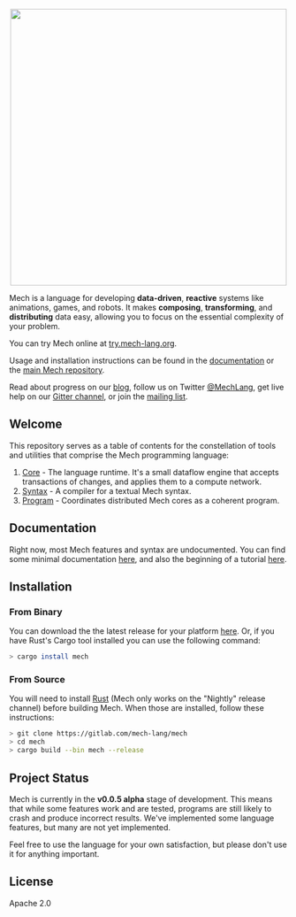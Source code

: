 <p align="center">
  <img width="500px" src="http://mech-lang.org/img/logo.png">
</p>

Mech is a language for developing **data-driven**, **reactive** systems like animations, games, and robots. It makes **composing**, **transforming**, and **distributing** data easy, allowing you to focus on the essential complexity of your problem. 

You can try Mech online at [try.mech-lang.org](http://try.mech-lang.org).

Usage and installation instructions can be found in the [documentation](http://mech-lang.org/page/learn/) or the [main Mech repository](https://github.com/mech-lang/mech).

Read about progress on our [blog](http://mech-lang.org/blog/), follow us on Twitter [@MechLang](https://twitter.com/MechLang), get live help on our [Gitter channel](https://gitter.im/mech-lang/community), or join the [mailing list](https://groups.google.com/forum/#!forum/mechtalk).


## Welcome

This repository serves as a table of contents for the constellation of tools and utilities that comprise the Mech programming language:

1. [Core](https://gitlab.com/mech-lang/core) - The language runtime. It's a small dataflow engine that accepts transactions of changes, and applies them to a compute network.  
2. [Syntax](https://gitlab.com/mech-lang/syntax) - A compiler for a textual Mech syntax.
3. [Program](https://gitlab.com/mech-lang/program) - Coordinates distributed Mech cores as a coherent program.

## Documentation

Right now, most Mech features and syntax are undocumented. You can find some minimal documentation [here](http://docs.mech-lang.org), and also the beginning of a tutorial [here](http://docs.mech-lang.org/#/docs/tutorial.mec).

## Installation

### From Binary

You can download the the latest release for your platform [here](https://github.com/mech-lang/mech/releases). Or, if you have Rust's Cargo tool installed you can use the following command:

```bash
> cargo install mech
```

### From Source

You will need to install [Rust](https://www.rust-lang.org/learn/get-started) (Mech only works on the "Nightly" release channel) before building Mech. When those are installed, follow these instructions:

```bash
> git clone https://gitlab.com/mech-lang/mech
> cd mech
> cargo build --bin mech --release
```

## Project Status

Mech is currently in the **v0.0.5 alpha** stage of development. This means that while some features work and are tested, programs are still likely to crash and produce incorrect results. We've implemented some language features, but many are not yet implemented.

Feel free to use the language for your own satisfaction, but please don't use it for anything important.

## License

Apache 2.0
